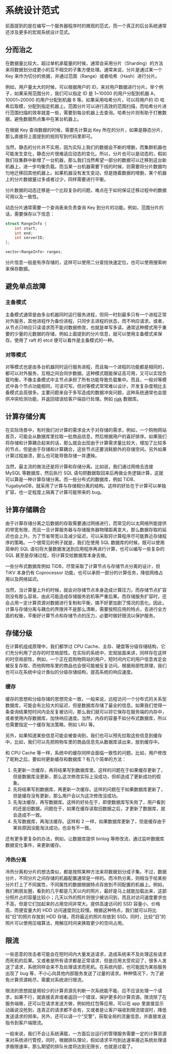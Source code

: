 # 系统设计范式

前面提到的是在编写一个服务器程序时的微观的范式，而一个真正的后台系统通常还涉及更多的宏观系统设计范式。
## 分而治之

在数据量比较大，超过单机承载量的时候，通常会采用分片（Sharding）的方法来将数据划分成更小的互不相交的子集方便处理。通常来说，分片是通过某一个 Key 来作为切分的依据，并通过范围（Range）或者哈希（Hash）进行分片。

例如，用户量太大的时候，可以根据用户的 ID，来对用户数据进行分片。举个例子，如果采用范围分片，我们可以指定 ID 是 1~10000 的用户分配到机器 A，10001~20000 的用户分配到机器 B 等。如果采用哈希分片，可以将用户的 ID 哈希后取模，分配到指定机器上。范围分片可以进行高效的范围扫描，而哈希分片进行范围扫描的效率就差一些，需要到每台机器上去查询。哈希分片则有助于打散数据，避免数据热点集中在某台机器上。

在根据 Key 查询数据的时候，需要先计算出 Key 所在的分片，如果是静态分片，那么直接将上面提到的规则写到代码里即可。

当然，静态的分片并不实用，因为实际上我们的数据会不断的增删，而集群机器也可能发生变化，静态分片很难适应动态的变化。所以，分片也可以是动态的，假如我们往集群中新增了一台机器，那么我们当然希望一部分的数据可以迁移到这台新机器上，进一步均衡负载。而当某一台机器需要下线的时候，则需要将分片数据均匀地迁移回其他机器上。如果机器没有发生变动，但是随着数据的增删，某个机器上的分片数据量过多或者过少，同样需要进行平衡。

分片数据的动态迁移是一个比较复杂的问题，难点在于如何保证迁移过程中的数据可用以及一致性。

动态分片通常需要一个查询表来负责查询 Key 到分片的功能。例如，范围分片的话，需要保存以下信息：

```cpp
struct RangeInfo {
    int start;
    int end;
    int serverID;
};

vector<RangeInfo> ranges;
```

分片信息一般是有序存储的，这样可以使用二分查找快速定位，也可以使用搜索树来保存数据。

## 避免单点故障

### 主备模式

主备模式通常是由多台机器同时运行服务进程，但同一时刻最多只有一个进程正常对外服务，其他进程作为备份进程，只同步主进程的状态，而不响应请求。或者，从节点只响应只读请求而不能对数据修改，也就是单写多读。通常这种模式用于重要的少量的元数据的存储，例如上面提到的分片信息，就可以使用主备模式来保存。使用了 raft 的 etcd 便可以看作是主备模式的一种。

### 对等模式

对等模式也是由多台机器同时运行服务进程，而且每一个进程的功能都是相同的，都可以对外服务，互相之间会同步数据。这种模式既能保证高可用，又可以实现负载均衡，不像主备模式中主节点承担了所有功能导致负载集中。而且，一般对等模式中各个节点功能相同，可读可写。但对等模式常常难以设计，开发复杂度相比主备模式会高很多。主要问题来自于多写造成的数据冲突问题，这种系统通常也会提供冲突检测功能，并返回错误给客户端自行处理。例如 [riak](https://riak.com/) 数据库。

## 计算存储分离

在实际场景中，有时我们对计算的需求会大于对存储的需求，例如，一个购物网站首页，可能会从数据库里拉取一批商品信息，然后根据用户的喜好排序。如果我们将存储和计算耦合起来的话，那么就会出现由于计算需求量比较大，增加了比较多的节点，但是由于存储和计算耦合，这些节点还要消耗额外的存储空间。另外如果计算过程崩溃，那么也可能导致存储一并遭殃。

当然，最主流的做法还是将计算和存储分离。比如说，我们通过网络去连接 MySQL 等数据库，然后执行 SQL 语句把数据取回来后再做业务逻辑计算，这就可以算是一种计算存储分离。而一些分布式的数据库，例如 TiDB、YugabyteDB，就采用了计算与存储相分离的结构。这样的好处在于计算可以单独扩容，也一定程度上隔离了计算可能带来的 bug。

## 计算存储耦合

由于计算存储分离之后数据的存取需要通过网络进行，而常见的以太网络所能提供的带宽有限，而且一旦计算服务器与存储服务器物理距离变大，那么数据存取的延迟也会上升。为了节省带宽以及减少延迟，可以采取将计算程序尽可能靠近存储程序的策略。一个很常见的例子就是，我们在使用 SQL 数据库的时候，既可以使用简单的 SQL 语句将大量数据发送到应用程序再进行计算，也可以编写一些复杂的 SQL 甚至是存储过程，将计算交给数据库本身去做。

一些分布式数据库例如 TiDB，尽管采取了计算节点与存储节点分离的设计，但 TiKV 本身仍有 Coprocessor 功能，也可以承担一部分的计算任务，降低网络占用以及网络延迟。

当然，当计算量上升的时候，就会对存储节点本身造成计算压力，而存储节点扩容则没有那么容易，由此可能造成存储服务宕机等严重后果。而存储服务扩容时，还会占用一定计算资源对数据进行复制和平衡，搞不好更加剧了情况的恶化。因此，计算与存储分离与耦合的界限并不是那么清晰，需要按照应用的特点，去进行全方面的权衡，平衡好计算节点和存储节点的压力，必要时做好限流以保护服务。

## 存储分级

在计算机组成原理中，我们都学过 CPU Cache、主存、硬盘等分级存储结构，它们充分利用了访存的时空局部性。在实际的系统中，宏观层面来讲，同样存在这样的时空局部性，例如，一个正在逛购物网站的用户，短时间内它的用户信息肯定会被反复存取，而他购物车里的商品也会很可能被反复访问。根据局部性原理，我们也可以在系统中设计类似的分级存储结构，提高系统的响应速度。

### 缓存

缓存的思想和分级存储的思想完全一致，一般来说，远程访问一个分布式的关系型数据库，可能会有比较大的延迟，但是数据库存储了最全的信息。如果我们觉得一条查询结果短时间内会反复被访问，那么我们就可以将它保存在服务端的内存中，或者使用内存数据库，加快响应速度。当然，内存的容量不如分布式数据库，所以也需要指定一个缓存淘汰策略，例如 LRU 等。

另外，如果知道某些信息可能会被查询到，我们也可以预先拉取这些信息到缓存中，比如，我们可以先把购物车里的商品信息先从数据库读出来，放到缓存中。

和 CPU Cache 等一样，系统中的缓存同样会面临一致性的问题。比如，用户修改了昵称之后，要如何更新缓存和数据库？有几个简单的方法：

1. 先更新一次缓存，再将结果写到数据库里。这样的问题在于如果缓存更新了，但是数据库没更新，那么这次修改实际上没成功，但却造成了更新成功的假象。
2. 先将结果写到数据库，再更新一次缓存。这样的问题在于如果数据库更新了，但是缓存没有更新，那么用户会以为这次修改没成功。
3. 先淘汰缓存，再写数据库。这样的好处在于，即使数据库写失败了，用户看到的还是旧数据。问题在于，如果在缓存读取旧数据之后，才更新了数据库，就会造成不一致。
4. 先写数据库，再淘汰缓存。这样和 2 一样，如果数据库更新了，但是缓存由于某些原因没能淘汰成功，也会有不一致。

还有更多更复杂的办法，例如，让数据库提供 binlog 等修改流，通过监听数据库数据变化事件，来更新缓存。

### 冷热分离

冷热分离和分片的想法类似，都是按照某种方法来将数据划分成子集。不过，数据分片，不同分片之间存储的机器配置通常是一样的。而冷热分离，则相当于给某些分片打上了不同属性，不同属性的数据根据特点存放到不同配置的机器上。例如，我们刷朋友圈，看到的几乎都是几天以内的照片，最好是马上就能加载出来，这部分照片占的容量比较小；几天以外的照片则很少被访问到，而且对访问速度要求也不高，但是它们加起来的占用空间非常大。提供高速访问的 SSD 容量小、价格高，而便宜量大的 HDD 访问速度则比较慢。根据这种特点，我们就可以将比较“旧”的照片存放到 HDD 存储，而将最近的照片存放到 SSD。同时，比较“旧”的照片可以使用压缩算法，用解压时间来换取更少的空间占用。

## 限流

一些恶意的攻击者可能会在短时间内大量发送请求，造成系统来不及处理这些请求而死机的后果。又或者是所有请求都是正常请求，但是应用太受欢迎了，很多人发送了请求，系统同样会来不及处理请求而死机。在系统内部，也可能因为某些服务出现了 bug 等，不小心向其他内部服务发送了过量的请求。种种情况下，为了避免计算资源耗尽，需要对系统进行限流。

限流的思想就是用较少的计算资源先判断一次系统能不能、应不应该处理一个请求，如果不行，就直接丢弃或者返回一个错误，保护更多的计算资源。限流除了在服务端做，还可以在请求发送方做，例如抢红包等应用，可以在 app 里直接显示动画说没抢到，连真正的请求都不会有，又或者是让客户端收到限流错误时，降低发送请求的频率。另外，还可以请一个“交警”，获取全局的流量信息，并直接发送指令到客户端限流。

一般来说，我们不会让系统满载，一方面后台运行的管理服务需要一定的计算资源来对系统进行管控，同时，根据排队理论，假如请求平均到达速率接近系统处理请求极限速率，那么期望的排队长度将达到无限长，也就是过载了。